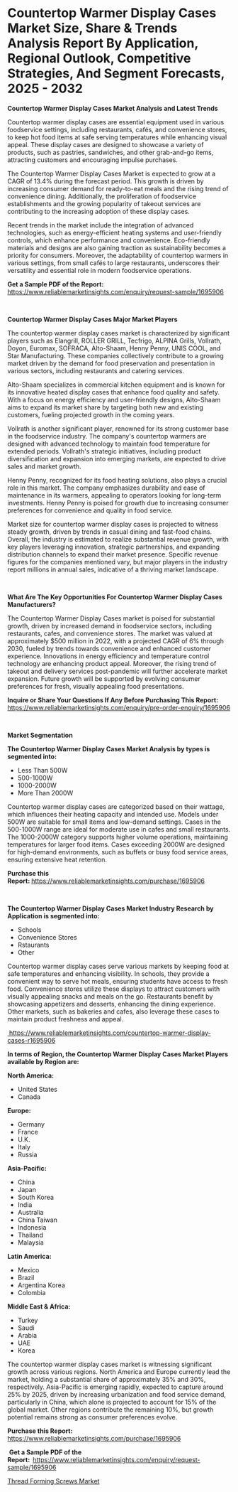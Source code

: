 <p><h1>Countertop Warmer Display Cases Market Size, Share & Trends Analysis Report By Application, Regional Outlook, Competitive Strategies, And Segment Forecasts, 2025 - 2032</h1></p><p><strong>Countertop Warmer Display Cases Market Analysis and Latest Trends</strong></p>
<p><p>Countertop warmer display cases are essential equipment used in various foodservice settings, including restaurants, cafés, and convenience stores, to keep hot food items at safe serving temperatures while enhancing visual appeal. These display cases are designed to showcase a variety of products, such as pastries, sandwiches, and other grab-and-go items, attracting customers and encouraging impulse purchases.</p><p>The Countertop Warmer Display Cases Market is expected to grow at a CAGR of 13.4% during the forecast period. This growth is driven by increasing consumer demand for ready-to-eat meals and the rising trend of convenience dining. Additionally, the proliferation of foodservice establishments and the growing popularity of takeout services are contributing to the increasing adoption of these display cases.</p><p>Recent trends in the market include the integration of advanced technologies, such as energy-efficient heating systems and user-friendly controls, which enhance performance and convenience. Eco-friendly materials and designs are also gaining traction as sustainability becomes a priority for consumers. Moreover, the adaptability of countertop warmers in various settings, from small cafés to large restaurants, underscores their versatility and essential role in modern foodservice operations.</p></p>
<p><strong>Get a Sample PDF of the Report:&nbsp;</strong> <a href="https://www.reliablemarketinsights.com/enquiry/request-sample/1695906?utm_campaign=3085&utm_medium=2&utm_source=Github&utm_content=ia&utm_term=27032025&utm_id=countertop-warmer-display-cases">https://www.reliablemarketinsights.com/enquiry/request-sample/1695906</a></p>
<p>&nbsp;</p>
<p><strong>Countertop Warmer Display Cases Major Market Players</strong></p>
<p><p>The countertop warmer display cases market is characterized by significant players such as Elangrill, ROLLER GRILL, Tecfrigo, ALPINA Grills, Vollrath, Doyon, Euromax, SOFRACA, Alto-Shaam, Henny Penny, UNIS COOL, and Star Manufacturing. These companies collectively contribute to a growing market driven by the demand for food preservation and presentation in various sectors, including restaurants and catering services.</p><p>Alto-Shaam specializes in commercial kitchen equipment and is known for its innovative heated display cases that enhance food quality and safety. With a focus on energy efficiency and user-friendly designs, Alto-Shaam aims to expand its market share by targeting both new and existing customers, fueling projected growth in the coming years.</p><p>Vollrath is another significant player, renowned for its strong customer base in the foodservice industry. The company's countertop warmers are designed with advanced technology to maintain food temperature for extended periods. Vollrath's strategic initiatives, including product diversification and expansion into emerging markets, are expected to drive sales and market growth.</p><p>Henny Penny, recognized for its food heating solutions, also plays a crucial role in this market. The company emphasizes durability and ease of maintenance in its warmers, appealing to operators looking for long-term investments. Henny Penny is poised for growth due to increasing consumer preferences for convenience and quality in food service.</p><p>Market size for countertop warmer display cases is projected to witness steady growth, driven by trends in casual dining and fast-food chains. Overall, the industry is estimated to realize substantial revenue growth, with key players leveraging innovation, strategic partnerships, and expanding distribution channels to expand their market presence. Specific revenue figures for the companies mentioned vary, but major players in the industry report millions in annual sales, indicative of a thriving market landscape.</p></p>
<p>&nbsp;</p>
<p><strong>What Are The Key Opportunities For Countertop Warmer Display Cases Manufacturers?</strong></p>
<p><p>The Countertop Warmer Display Cases market is poised for substantial growth, driven by increased demand in foodservice sectors, including restaurants, cafes, and convenience stores. The market was valued at approximately $500 million in 2022, with a projected CAGR of 6% through 2030, fueled by trends towards convenience and enhanced customer experience. Innovations in energy efficiency and temperature control technology are enhancing product appeal. Moreover, the rising trend of takeout and delivery services post-pandemic will further accelerate market expansion. Future growth will be supported by evolving consumer preferences for fresh, visually appealing food presentations.</p></p>
<p><strong>Inquire or Share Your Questions If Any Before Purchasing This Report:</strong> <a href="https://www.reliablemarketinsights.com/enquiry/pre-order-enquiry/1695906?utm_campaign=3085&utm_medium=2&utm_source=Github&utm_content=ia&utm_term=27032025&utm_id=countertop-warmer-display-cases">https://www.reliablemarketinsights.com/enquiry/pre-order-enquiry/1695906</a></p>
<p>&nbsp;</p>
<p><strong>Market Segmentation</strong></p>
<p><strong>The Countertop Warmer Display Cases Market Analysis by types is segmented into:</strong></p>
<p><ul><li>Less Than 500W</li><li>500-1000W</li><li>1000-2000W</li><li>More Than 2000W</li></ul></p>
<p><p>Countertop warmer display cases are categorized based on their wattage, which influences their heating capacity and intended use. Models under 500W are suitable for small items and low-demand settings. Cases in the 500-1000W range are ideal for moderate use in cafes and small restaurants. The 1000-2000W category supports higher volume operations, maintaining temperatures for larger food items. Cases exceeding 2000W are designed for high-demand environments, such as buffets or busy food service areas, ensuring extensive heat retention.</p></p>
<p><strong>Purchase this Report:&nbsp;</strong><a href="https://www.reliablemarketinsights.com/purchase/1695906?utm_campaign=3085&utm_medium=2&utm_source=Github&utm_content=ia&utm_term=27032025&utm_id=countertop-warmer-display-cases">https://www.reliablemarketinsights.com/purchase/1695906</a></p>
<p>&nbsp;</p>
<p><strong>The Countertop Warmer Display Cases Market Industry Research by Application is segmented into:</strong></p>
<p><ul><li>Schools</li><li>Convenience Stores</li><li>Rstaurants</li><li>Other</li></ul></p>
<p><p>Countertop warmer display cases serve various markets by keeping food at safe temperatures and enhancing visibility. In schools, they provide a convenient way to serve hot meals, ensuring students have access to fresh food. Convenience stores utilize these displays to attract customers with visually appealing snacks and meals on the go. Restaurants benefit by showcasing appetizers and desserts, enhancing the dining experience. Other markets, such as bakeries and cafes, also leverage these cases to maintain product freshness and appeal.</p></p>
<p><a href="https://www.reliablemarketinsights.com/countertop-warmer-display-cases-r1695906?utm_campaign=3085&utm_medium=2&utm_source=Github&utm_content=ia&utm_term=27032025&utm_id=countertop-warmer-display-cases">&nbsp;https://www.reliablemarketinsights.com/countertop-warmer-display-cases-r1695906</a></p>
<p><strong>In terms of Region, the Countertop Warmer Display Cases Market Players available by Region are:</strong></p>
<p>
    <p> <strong> North America: </strong>
        <ul>
            <li>United States</li>
            <li>Canada</li>
        </ul>
        </p> 
    <p> <strong> Europe: </strong>
        <ul>
            <li>Germany</li>
            <li>France</li>
            <li>U.K.</li>
            <li>Italy</li>
            <li>Russia</li>
        </ul>
        </p> 
    <p> <strong> Asia-Pacific: </strong>
        <ul>
            <li>China</li>
            <li>Japan</li>
            <li>South Korea</li>
            <li>India</li>
            <li>Australia</li>
            <li>China Taiwan</li>
            <li>Indonesia</li>
            <li>Thailand</li>
            <li>Malaysia</li>
        </ul>
        </p> 
    <p> <strong> Latin America: </strong>
        <ul>
            <li>Mexico</li>
            <li>Brazil</li>
            <li>Argentina Korea</li>
            <li>Colombia</li>
        </ul>
        </p> 
    <p> <strong> Middle East & Africa: </strong>
        <ul>
            <li>Turkey</li>
            <li>Saudi</li>
            <li>Arabia</li>
            <li>UAE</li>
            <li>Korea</li>
        </ul>
    </p>
    </p>
<p><p>The countertop warmer display cases market is witnessing significant growth across various regions. North America and Europe currently lead the market, holding a substantial share of approximately 35% and 30%, respectively. Asia-Pacific is emerging rapidly, expected to capture around 25% by 2025, driven by increasing urbanization and food service demand, particularly in China, which alone is projected to account for 15% of the global market. Other regions contribute the remaining 10%, but growth potential remains strong as consumer preferences evolve.</p></p>
<p><strong>Purchase this Report: </strong><a href="https://www.reliablemarketinsights.com/purchase/1695906?utm_campaign=3085&utm_medium=2&utm_source=Github&utm_content=ia&utm_term=27032025&utm_id=countertop-warmer-display-cases">https://www.reliablemarketinsights.com/purchase/1695906</a></p>
<p>&nbsp;<strong>Get a Sample PDF of the Report:&nbsp;&nbsp;</strong><a href="https://www.reliablemarketinsights.com/enquiry/request-sample/1695906?utm_campaign=3085&utm_medium=2&utm_source=Github&utm_content=ia&utm_term=27032025&utm_id=countertop-warmer-display-cases">https://www.reliablemarketinsights.com/enquiry/request-sample/1695906</a></p>
<p><strong></strong></p>
<p><p><a href="https://github.com/gitfwelday/Market-Research-Report-List-1/blob/main/thread-forming-screws-market.md?utm_campaign=3085&utm_medium=2&utm_source=Github&utm_content=ia&utm_term=27032025&utm_id=countertop-warmer-display-cases">Thread Forming Screws Market</a></p></p>